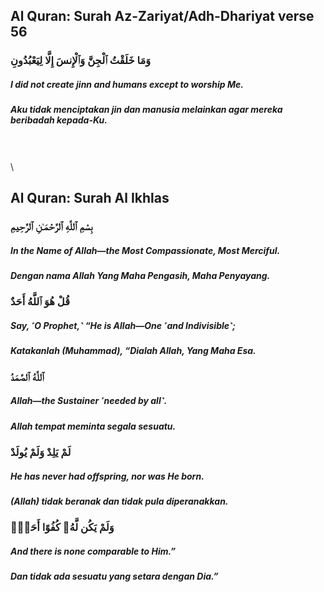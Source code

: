 ## Al Quran: Surah Az-Zariyat/Adh-Dhariyat verse 56
### وَمَا خَلَقْتُ ٱلْجِنَّ وَٱلْإِنسَ إِلَّا لِيَعْبُدُونِ
##### I did not create jinn and humans except to worship Me.
##### Aku tidak menciptakan jin dan manusia melainkan agar mereka beribadah kepada-Ku.
\
\
\
## Al Quran: Surah Al Ikhlas
### بِسْمِ ٱللَّهِ ٱلرَّحْمَـٰنِ ٱلرَّحِيمِ
##### In the Name of Allah—the Most Compassionate, Most Merciful.
##### Dengan nama Allah Yang Maha Pengasih, Maha Penyayang.
### قُلْ هُوَ ٱللَّهُ أَحَدٌ
##### Say, ˹O Prophet,˺ “He is Allah—One ˹and Indivisible˺;
##### Katakanlah (Muhammad), “Dialah Allah, Yang Maha Esa.
### ٱللَّهُ ٱلصَّمَدُ
##### Allah—the Sustainer ˹needed by all˺.
##### Allah tempat meminta segala sesuatu.
### لَمْ يَلِدْ وَلَمْ يُولَدْ
##### He has never had offspring, nor was He born.
##### (Allah) tidak beranak dan tidak pula diperanakkan.
### وَلَمْ يَكُن لَّهُۥ كُفُوًا أَحَدٌۢ
##### And there is none comparable to Him.”
##### Dan tidak ada sesuatu yang setara dengan Dia.”

<!--
**mahesame/mahesame** is a ✨ _special_ ✨ repository because its `README.md` (this file) appears on your GitHub profile.

Here are some ideas to get you started:

- 🔭 I’m currently working on ...
- 🌱 I’m currently learning ...
- 👯 I’m looking to collaborate on ...
- 🤔 I’m looking for help with ...
- 💬 Ask me about ...
- 📫 How to reach me: ...
- 😄 Pronouns: ...
- ⚡ Fun fact: ...
-->

